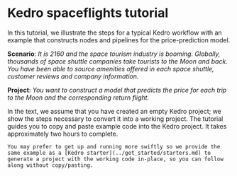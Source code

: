 # Kedro spaceflights tutorial

In this tutorial, we illustrate the steps for a typical Kedro workflow with an example that constructs nodes and pipelines for the price-prediction model.

**Scenario**: *It is 2160 and the space tourism industry is booming. Globally, thousands of space shuttle companies take tourists to the Moon and back. You have been able to source amenities offered in each space shuttle, customer reviews and company information.*

**Project**: *You want to construct a model that predicts the price for each trip to the Moon and the corresponding return flight.*

In the text, we assume that you have created an empty Kedro project; we show the steps necessary to convert it into a working project. The tutorial guides you to copy and paste example code into the Kedro project. It takes approximately two hours to complete. 

```{note}
You may prefer to get up and running more swiftly so we provide the same example as a [Kedro starter](../get_started/starters.md) to generate a project with the working code in-place, so you can follow along without copy/pasting.
```






